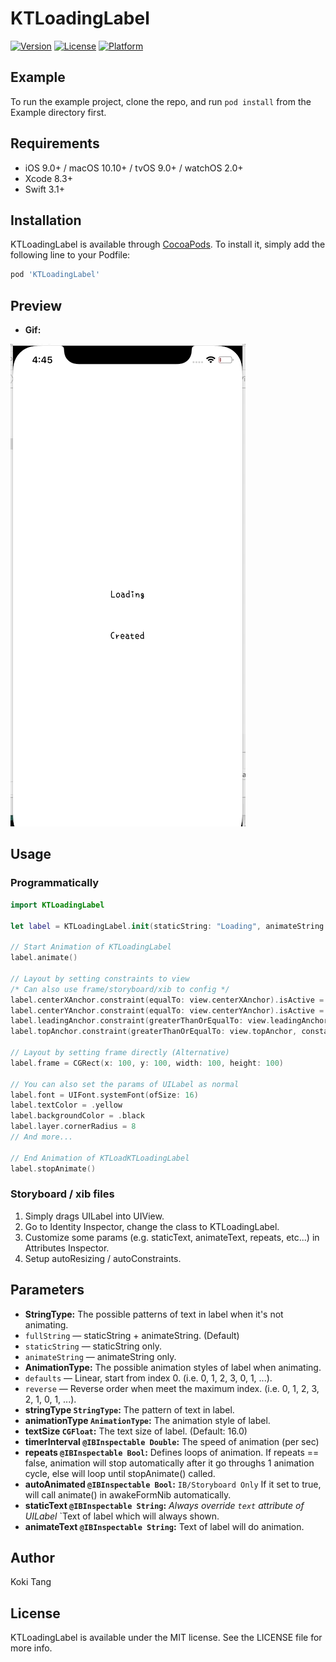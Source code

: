 # KTLoadingLabel
[![Version](https://img.shields.io/cocoapods/v/KTLoadingLabel.svg?style=flat)](http://cocoapods.org/pods/KTLoadingLabel)
[![License](https://img.shields.io/cocoapods/l/KTLoadingLabel.svg?style=flat)](http://cocoapods.org/pods/KTLoadingLabel)
[![Platform](https://img.shields.io/cocoapods/p/KTLoadingLabel.svg?style=flat)](http://cocoapods.org/pods/KTLoadingLabel)

## Example

To run the example project, clone the repo, and run `pod install` from the Example directory first.

## Requirements

- iOS 9.0+ / macOS 10.10+ / tvOS 9.0+ / watchOS 2.0+
- Xcode 8.3+
- Swift 3.1+

## Installation

KTLoadingLabel is available through [CocoaPods](http://cocoapods.org). To install
it, simply add the following line to your Podfile:

```ruby
pod 'KTLoadingLabel'
```

## Preview

- **Gif:**

![Gif](Resources/animateLabel.gif)

## Usage

### Programmatically
```Swift
import KTLoadingLabel

let label = KTLoadingLabel.init(staticString: "Loading", animateString: "...")

// Start Animation of KTLoadingLabel
label.animate()

// Layout by setting constraints to view
/* Can also use frame/storyboard/xib to config */
label.centerXAnchor.constraint(equalTo: view.centerXAnchor).isActive = true
label.centerYAnchor.constraint(equalTo: view.centerYAnchor).isActive = true
label.leadingAnchor.constraint(greaterThanOrEqualTo: view.leadingAnchor, constant: 16).isActive = true
label.topAnchor.constraint(greaterThanOrEqualTo: view.topAnchor, constant: 8).isActive = true

// Layout by setting frame directly (Alternative)
label.frame = CGRect(x: 100, y: 100, width: 100, height: 100)

// You can also set the params of UILabel as normal
label.font = UIFont.systemFont(ofSize: 16)
label.textColor = .yellow
label.backgroundColor = .black
label.layer.cornerRadius = 8
// And more...

// End Animation of KTLoadKTLoadingLabel
label.stopAnimate()
```
### Storyboard / xib files

1. Simply drags UILabel into UIView.
2. Go to Identity Inspector, change the class to KTLoadingLabel.
3. Customize some params (e.g. staticText, animateText, repeats, etc...) in Attributes Inspector.
4. Setup autoResizing / autoConstraints.

## Parameters

- **StringType:** The possible patterns of text in label when it's not animating.
- `fullString` — staticString + animateString. (Default)
- `staticString` — staticString only.
- `animateString` — animateString only.
- **AnimationType:** The possible animation styles of label when animating.
- `defaults` — Linear, start from index 0. (i.e. 0, 1, 2, 3, 0, 1, ...).
- `reverse` — Reverse order when meet the maximum index. (i.e. 0, 1, 2, 3, 2, 1, 0, 1, ...).
- **stringType `StringType`:** The pattern of text in label.
- **animationType `AnimationType`:** The animation style of label.
- **textSize `CGFloat`:** The text size of label. (Default: 16.0)
- **timerInterval `@IBInspectable Double`:** The speed of animation (per sec)
- **repeats `@IBInspectable Bool`:** Defines loops of animation. If repeats == false, animation will stop automatically after it go throughs 1 animation cycle, else will loop until stopAnimate() called.
- **autoAnimated `@IBInspectable Bool`:** `IB/Storyboard Only` If it set to true, will call animate() in awakeFormNib automatically.
- **staticText `@IBInspectable String`:** *Always override `text` attribute of UILabel* `Text of label which will always shown.
- **animateText `@IBInspectable String`:** Text of label will do animation.


## Author

Koki Tang

## License

KTLoadingLabel is available under the MIT license. See the LICENSE file for more info.
